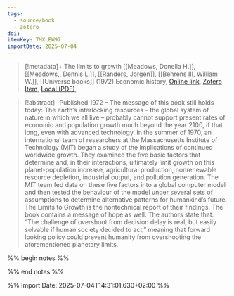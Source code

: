 ```yaml
---
tags:
  - source/book
  - zotero
doi: 
itemKey: TMXLEW97
importDate: 2025-07-04
---
```

>[!metadata]+
> The limits to growth
> [[Meadows, Donella H.]], [[Meadows,, Dennis L.]], [[Randers, Jorgen]], [[Behrens III, William W.]], 
> [[Universe books]] (1972)
> Economic history, 
> [Online link](https://www.clubofrome.org/publication/the-limits-to-growth/), [Zotero Item](zotero://select/library/items/TMXLEW97), [Local (PDF)](file://C:/Users/aburg/Documents/references/zotero/storage/MMQFZA37/Meadows1972_LimitsGrowth.pdf), 

>[!abstract]-
>Published 1972 – The message of this book still holds today: The earth’s interlocking resources – the global system of nature in which we all live – probably cannot support present rates of economic and population growth much beyond the year 2100, if that long, even with advanced technology. In the summer of 1970, an international team of researchers at the Massachusetts Institute of Technology (MIT) began a study of the implications of continued worldwide growth. They examined the five basic factors that determine and, in their interactions, ultimately limit growth on this planet-population increase, agricultural production, nonrenewable resource depletion, industrial output, and pollution generation. The MIT team fed data on these five factors into a global computer model and then tested the behaviour of the model under several sets of assumptions to determine alternative patterns for humankind’s future. The Limits to Growth is the nontechnical report of their findings. The book contains a message of hope as well. The authors state that: “The challenge of overshoot from decision delay is real, but easily solvable if human society decided to act,” meaning that forward looking policy could prevent humanity from overshooting the aforementioned planetary limits.

%% begin notes %%

%% end notes %%

%% Import Date: 2025-07-04T14:31:01.630+02:00 %%
